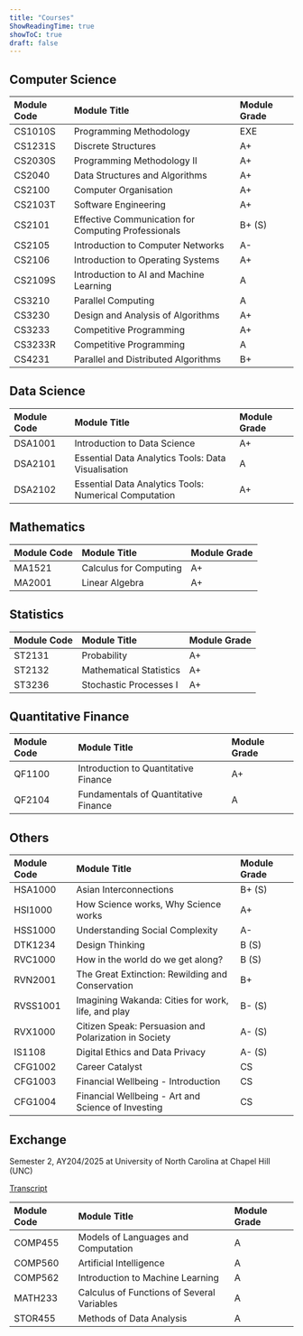 ```yaml
---
title: "Courses"
ShowReadingTime: true
showToC: true
draft: false
---
```


## Computer Science

| Module Code | Module Title                                        | Module Grade |
| :---------- | :-------------------------------------------------- | :----------- |
| CS1010S     | Programming Methodology                             | EXE          |
| CS1231S     | Discrete Structures                                 | A+           |
| CS2030S     | Programming Methodology II                          | A+           |
| CS2040      | Data Structures and Algorithms                      | A+           |
| CS2100      | Computer Organisation                               | A+           |
| CS2103T     | Software Engineering                                | A+           |
| CS2101      | Effective Communication for Computing Professionals | B+ (S)       |
| CS2105      | Introduction to Computer Networks                   | A-           |
| CS2106      | Introduction to Operating Systems                   | A+           |
| CS2109S     | Introduction to AI and Machine Learning             | A            |
| CS3210      | Parallel Computing                                  | A            |
| CS3230      | Design and Analysis of Algorithms                   | A+           |
| CS3233      | Competitive Programming                             | A+           |
| CS3233R     | Competitive Programming                             | A            |
| CS4231      | Parallel and Distributed Algorithms                 | B+           |

## Data Science

| Module Code | Module Title                                          | Module Grade |
| :---------- | :---------------------------------------------------- | :----------- |
| DSA1001     | Introduction to Data Science                          | A+           |
| DSA2101     | Essential Data Analytics Tools: Data Visualisation    | A            |
| DSA2102     | Essential Data Analytics Tools: Numerical Computation | A+           |

## Mathematics

| Module Code | Module Title           | Module Grade |
| :---------- | :--------------------- | :----------- |
| MA1521      | Calculus for Computing | A+           |
| MA2001      | Linear Algebra         | A+           |

## Statistics

| Module Code | Module Title            | Module Grade |
| :---------- | :---------------------- | :----------- |
| ST2131      | Probability             | A+           |
| ST2132      | Mathematical Statistics | A+           |
| ST3236      | Stochastic Processes I  | A+           |

## Quantitative Finance

| Module Code | Module Title                         | Module Grade |
| :---------- | :----------------------------------- | :----------- |
| QF1100      | Introduction to Quantitative Finance | A+           |
| QF2104      | Fundamentals of Quantitative Finance | A            |

## Others

| Module Code | Module Title                                          | Module Grade |
| :---------- | :---------------------------------------------------- | :----------- |
| HSA1000     | Asian Interconnections                                | B+ (S)       |
| HSI1000     | How Science works, Why Science works                  | A+           |
| HSS1000     | Understanding Social Complexity                       | A-           |
| DTK1234     | Design Thinking                                       | B (S)        |
| RVC1000     | How in the world do we get along?                     | B (S)        |
| RVN2001     | The Great Extinction: Rewilding and Conservation      | B+           |
| RVSS1001    | Imagining Wakanda: Cities for work, life, and play    | B- (S)       |
| RVX1000     | Citizen Speak: Persuasion and Polarization in Society | A- (S)       |
| IS1108      | Digital Ethics and Data Privacy                       | A- (S)       |
| CFG1002     | Career Catalyst                                       | CS           |
| CFG1003     | Financial Wellbeing - Introduction                    | CS           |
| CFG1004     | Financial Wellbeing - Art and Science of Investing    | CS           |

## Exchange

Semester 2, AY204/2025 at University of North Carolina at Chapel Hill (UNC)

[Transcript](/pdfs/Duy_Nguyen_Transcript_Exchange.pdf)

| Module Code | Module Title                               | Module Grade |
| :---------- | :----------------------------------------- | :----------- |
| COMP455     | Models of Languages and Computation        | A            |
| COMP560     | Artificial Intelligence                    | A            |
| COMP562     | Introduction to Machine Learning           | A            |
| MATH233     | Calculus of Functions of Several Variables | A            |
| STOR455     | Methods of Data Analysis                   | A            |
